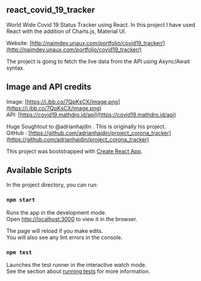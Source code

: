 ## react_covid_19_tracker

World Wide Covid 19 Status Tracker using React. In this project I have used React with the addition of Charts.js, Material UI. <br />

Website: [http://naimdev.unaux.com/portfolio/covid19_tracker/](http://naimdev.unaux.com/portfolio/covid19_tracker/) <br />

The project is going to fetch the live data from the API using Async/Await syntax. <br />

## Image and API credits

Image: [https://i.ibb.co/7QpKsCX/image.png](https://i.ibb.co/7QpKsCX/image.png) <br />
API: [https://covid19.mathdro.id/api](https://covid19.mathdro.id/api) <br />

Huge Soughtout to @adrianhajdin . This is originally his project. <br />
GitHub : [https://github.com/adrianhajdin/project_corona_tracker](https://github.com/adrianhajdin/project_corona_tracker) <br />

This project was bootstrapped with [Create React App](https://github.com/facebook/create-react-app).

## Available Scripts

In the project directory, you can run:

### `npm start`

Runs the app in the development mode.<br />
Open [http://localhost:3000](http://localhost:3000) to view it in the browser.

The page will reload if you make edits.<br />
You will also see any lint errors in the console.

### `npm test`

Launches the test runner in the interactive watch mode.<br />
See the section about [running tests](https://facebook.github.io/create-react-app/docs/running-tests) for more information.
